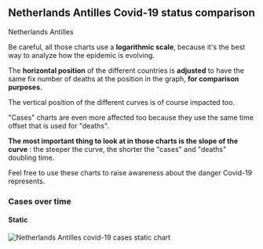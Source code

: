 ## Netherlands Antilles Covid-19 status comparison 

Netherlands Antilles



Be careful, all those charts use a **logarithmic scale**, because it's the best way to analyze how the epidemic is evolving.
 
The **horizontal position** of the different countries is **adjusted** to have the same fix number of deaths at the position in the graph, **for comparison purposes**.

The vertical position of the different curves is of course impacted too.

"Cases" charts are even more affected too because they use the same time offset that is used for "deaths".

**The most important thing to look at in those charts is the slope of the curve** : the steeper the curve, the shorter the "cases" and "deaths" doubling time.

Feel free to use these charts to raise awareness about the danger Covid-19 represents. 


 
### Cases over time
 
#### Static
![Netherlands Antilles covid-19 cases static chart](https://raw.githubusercontent.com/madlag/coronavirus_study/master/notebooks/graphs/2020-03-20/countries/Netherlands_Antilles/2020-03-20_Netherlands_Antilles_cases.png "Netherlands Antilles covid-19 cases static chart")   

